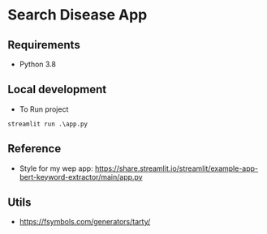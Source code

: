 # Search Disease App

## Requirements

- Python 3.8

## Local development

- To Run project

```shell
streamlit run .\app.py
```

## Reference

- Style for my wep app: https://share.streamlit.io/streamlit/example-app-bert-keyword-extractor/main/app.py

## Utils

- https://fsymbols.com/generators/tarty/
